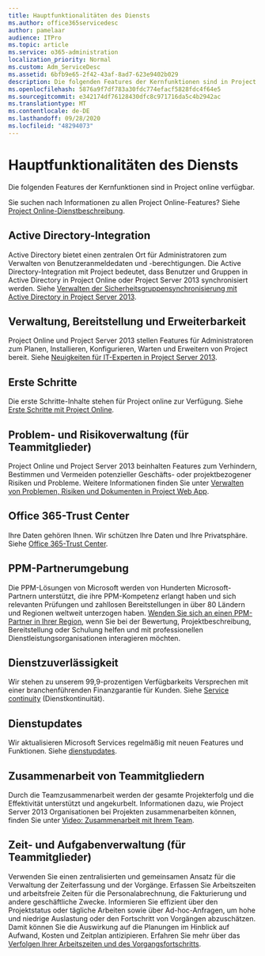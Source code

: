 ```yaml
---
title: Hauptfunktionalitäten des Diensts
ms.author: office365servicedesc
author: pamelaar
audience: ITPro
ms.topic: article
ms.service: o365-administration
localization_priority: Normal
ms.custom: Adm_ServiceDesc
ms.assetid: 6bfb9e65-2f42-43af-8ad7-623e9402b029
description: Die folgenden Features der Kernfunktionen sind in Project online verfügbar.
ms.openlocfilehash: 5876a9f7df783a30fdc774efacf5828fdc4f64e5
ms.sourcegitcommit: e342174df76128430dfc8c971716da5c4b2942ac
ms.translationtype: MT
ms.contentlocale: de-DE
ms.lasthandoff: 09/28/2020
ms.locfileid: "48294073"
---
```

# <a name="core-services-functionality"></a>Hauptfunktionalitäten des Diensts

Die folgenden Features der Kernfunktionen sind in Project online verfügbar.
  
Sie suchen nach Informationen zu allen Project Online-Features? Siehe [Project Online-Dienstbeschreibung](project-online-service-description.md).
  
## <a name="active-directory-integration"></a>Active Directory-Integration

Active Directory bietet einen zentralen Ort für Administratoren zum Verwalten von Benutzeranmeldedaten und -berechtigungen. Die Active Directory-Integration mit Project bedeutet, dass Benutzer und Gruppen in Active Directory in Project Online oder Project Server 2013 synchronisiert werden. Siehe [Verwalten der Sicherheitsgruppensynchronisierung mit Active Directory in Project Server 2013](https://go.microsoft.com/fwlink/p/?LinkId=402631).
  
## <a name="administration-deployment-and-extensibility"></a>Verwaltung, Bereitstellung und Erweiterbarkeit

Project Online und Project Server 2013 stellen Features für Administratoren zum Planen, Installieren, Konfigurieren, Warten und Erweitern von Project bereit. Siehe [Neuigkeiten für IT-Experten in Project Server 2013](https://go.microsoft.com/fwlink/p/?LinkId=272017).
  
## <a name="getting-started"></a>Erste Schritte

Die erste Schritte-Inhalte stehen für Project online zur Verfügung. Siehe [Erste Schritte mit Project Online](https://support.office.com/article/E3E5F64F-ADA5-4F9D-A578-130B2D4E5F11).
  
## <a name="issues-and-risk-management-for-team-members"></a>Problem- und Risikoverwaltung (für Teammitglieder)

Project Online und Project Server 2013 beinhalten Features zum Verhindern, Bestimmen und Vermeiden potenzieller Geschäfts- oder projektbezogener Risiken und Probleme. Weitere Informationen finden Sie unter [Verwalten von Problemen, Risiken und Dokumenten in Project Web App](https://go.microsoft.com/fwlink/?LinkId=402634).
  
## <a name="office-365-trust-center"></a>Office 365-Trust Center

Ihre Daten gehören Ihnen. Wir schützen Ihre Daten und Ihre Privatsphäre. Siehe [Office 365-Trust Center](https://go.microsoft.com/fwlink/?LinkId=402637).
  
## <a name="ppm-partner-ecosystem"></a>PPM-Partnerumgebung

Die PPM-Lösungen von Microsoft werden von Hunderten Microsoft-Partnern unterstützt, die ihre PPM-Kompetenz erlangt haben und sich relevanten Prüfungen und zahllosen Bereitstellungen in über 80 Ländern und Regionen weltweit unterzogen haben. [Wenden Sie sich an einen PPM-Partner in Ihrer Region](https://go.microsoft.com/fwlink/p/?LinkId=272646), wenn Sie bei der Bewertung, Projektbeschreibung, Bereitstellung oder Schulung helfen und mit professionellen Dienstleistungsorganisationen interagieren möchten.
  
## <a name="service-reliability"></a>Dienstzuverlässigkeit

Wir stehen zu unserem 99,9-prozentigen Verfügbarkeits Versprechen mit einer branchenführenden Finanzgarantie für Kunden. Siehe [Service continuity](https://go.microsoft.com/fwlink/?LinkId=402653) (Dienstkontinuität).
  
## <a name="service-updates"></a>Dienstupdates

Wir aktualisieren Microsoft Services regelmäßig mit neuen Features und Funktionen. Siehe [dienstupdates](../office-365-platform-service-description/service-updates.md).
  
## <a name="team-member-collaboration"></a>Zusammenarbeit von Teammitgliedern

Durch die Teamzusammenarbeit werden der gesamte Projekterfolg und die Effektivität unterstützt und angekurbelt. Informationen dazu, wie Project Server 2013 Organisationen bei Projekten zusammenarbeiten können, finden Sie unter [Video: Zusammenarbeit mit Ihrem Team](https://go.microsoft.com/fwlink/?LinkId=402628).
  
## <a name="time-and-task-management-for-team-members"></a>Zeit- und Aufgabenverwaltung (für Teammitglieder)

Verwenden Sie einen zentralisierten und gemeinsamen Ansatz für die Verwaltung der Zeiterfassung und der Vorgänge. Erfassen Sie Arbeitszeiten und arbeitsfreie Zeiten für die Personalabrechnung, die Fakturierung und andere geschäftliche Zwecke. Informieren Sie effizient über den Projektstatus oder tägliche Arbeiten sowie über Ad-hoc-Anfragen, um hohe und niedrige Auslastung oder den Fortschritt von Vorgängen abzuschätzen. Damit können Sie die Auswirkung auf die Planungen im Hinblick auf Aufwand, Kosten und Zeitplan antizipieren. Erfahren Sie mehr über das [Verfolgen Ihrer Arbeitszeiten und des Vorgangsfortschritts](https://go.microsoft.com/fwlink/p/?LinkId=271321).
  